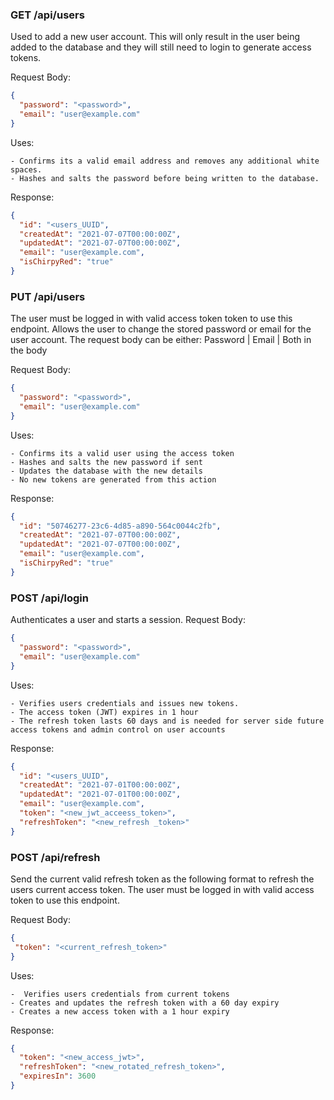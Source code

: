

### GET /api/users
Used to add a new user account. This will only result in the user being added to the database and they will still need to login to generate access tokens.

Request Body:
```json
{
  "password": "<password>",
  "email": "user@example.com"
}
```

Uses:

	- Confirms its a valid email address and removes any additional white spaces.
	- Hashes and salts the password before being written to the database.

Response:
```json
{
  "id": "<users_UUID",
  "createdAt": "2021-07-07T00:00:00Z",
  "updatedAt": "2021-07-07T00:00:00Z",
  "email": "user@example.com",
  "isChirpyRed": "true" 
}
```



### PUT /api/users
The user must be logged in with valid access token token to use this endpoint.
Allows the user to change the stored password or email for the user account.
The request body can be either: Password | Email | Both in the body

Request Body:
```json
{
  "password": "<password>",
  "email": "user@example.com"
}
```

Uses:

	- Confirms its a valid user using the access token
	- Hashes and salts the new password if sent
	- Updates the database with the new details
	- No new tokens are generated from this action

Response:
```json
{
  "id": "50746277-23c6-4d85-a890-564c0044c2fb",
  "createdAt": "2021-07-07T00:00:00Z",
  "updatedAt": "2021-07-07T00:00:00Z",
  "email": "user@example.com",
  "isChirpyRed": "true" 
}
```



### POST /api/login
Authenticates a user and starts a session.
Request Body:
```json
{
  "password": "<password>",
  "email": "user@example.com"
}
```

Uses:

	- Verifies users credentials and issues new tokens.
	- The access token (JWT) expires in 1 hour
	- The refresh token lasts 60 days and is needed for server side future access tokens and admin control on user accounts

Response:
```json
{
  "id": "<users_UUID",
  "createdAt": "2021-07-01T00:00:00Z",
  "updatedAt": "2021-07-01T00:00:00Z",
  "email": "user@example.com",
  "token": "<new_jwt_acceess_token>",
  "refreshToken": "<new_refresh _token>"
}
```



### POST /api/refresh
 Send the current valid refresh token as the following format to refresh the users current access token.
 The user must be logged in with valid access token to use this endpoint.
 
 Request Body:
 ```json
{
  "token": "<current_refresh_token>"
}
```

Uses:

	-  Verifies users credentials from current tokens
	- Creates and updates the refresh token with a 60 day expiry
	- Creates a new access token with a 1 hour expiry

Response:
```json
{
  "token": "<new_access_jwt>",
  "refreshToken": "<new_rotated_refresh_token>",
  "expiresIn": 3600
}
```

